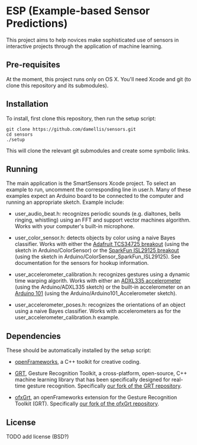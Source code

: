 # ESP (Example-based Sensor Predictions)

This project aims to help novices make sophisticated use of sensors in
interactive projects through the application of machine learning.

## Pre-requisites

At the moment, this project runs only on OS X. You'll need Xcode and
git (to clone this repository and its submodules).

## Installation

To install, first clone this repository, then run the setup script:

```
git clone https://github.com/damellis/sensors.git
cd sensors
./setup
```

This will clone the relevant git submodules and create some symbolic links.

## Running

The main application is the SmartSensors Xcode project. To select an example
to run, uncomment the corresponding line in user.h. Many of these examples
expect an Arduino board to be connected to the computer and running an
appropriate sketch. Example include:

- user_audio_beat.h: recognizes periodic sounds (e.g. dialtones, bells ringing,
  whistling) using an FFT and support vector machines algorithm. Works with
  your computer's built-in microphone.

- user_color_sensor.h: detects objects by color using a naive Bayes classifier.
  Works with either the [Adafruit TCS34725 breakout](https://www.adafruit.com/products/1334)
  (using the sketch in Arduino/ColorSensor) or the [SparkFun ISL29125 breakout](https://www.sparkfun.com/products/12829)
  (using the sketch in Arduino/ColorSensor_SparkFun_ISL29125). See
  documentation for the sensors for hookup information. 
  
- user_accelerometer_calibration.h: recognizes gestures using a dynamic time
  warping algorith. Works with either an [ADXL335 accelerometer](https://www.adafruit.com/products/163)
  (using the Arduino/ADXL335 sketch) or the built-in accelerometer on an
  [Arduino 101](http://www.arduino.cc/en/Main/ArduinoBoard101) (using the
  Arduino/Arduino101_Accelerometer sketch).
  
- user_accelerometer_poses.h: recognizes the orientations of an object using
  a naive Bayes classifier. Works with accelerometers as for the
  user_accelerometer_calibration.h example.

## Dependencies

These should be automatically installed by the setup script:

- [openFrameworks](http://openframeworks.cc/), a C++ toolkit for creative
  coding.

- [GRT](http://www.nickgillian.com/software/grt), Gesture Recognition Toolkit,
  a cross-platform, open-source, C++ machine learning library that has been
  specifically designed for real-time gesture recognition. Specifically
  [our fork of the GRT repository](https://github.com/damellis/grt).

- [ofxGrt](https://github.com/nickgillian/ofxGrt), an openFrameworks extension
  for the Gesture Recognition Toolkit (GRT). Specifically
  [our fork of the ofxGrt repository](https://github.com/nebgnahz/ofxGrt/tree/snapshot-for-sensors).

## License

TODO add license (BSD?)
